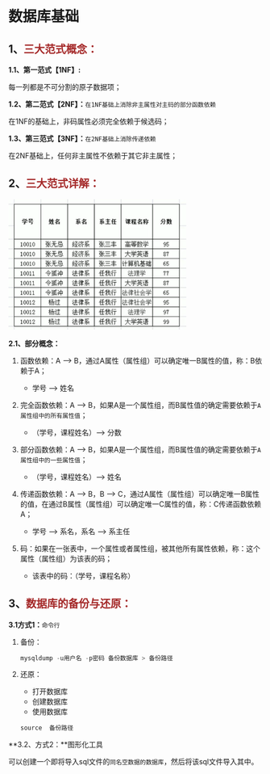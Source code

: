 # 数据库基础

## 1、<span style="color:brown">三大范式概念：</span>

**1.1、第一范式【1NF】:**

每一列都是不可分割的原子数据项；

**1.2、第二范式【2NF】：**`在1NF基础上消除非主属性对主码的部分函数依赖`

在1NF的基础上，非码属性必须完全依赖于候选码；

**1.3、第三范式【3NF】：**`在2NF基础上消除传递依赖`

在2NF基础上，任何非主属性不依赖于其它非主属性；



## 2、<span style="color:brown">三大范式详解：</span>

<img src="https://raw.githubusercontent.com/root-bine/image/main/Typora-image/%E8%A1%A8%E6%A0%BC.png" style="zoom:67%;" />

**2.1、部分概念：**

1. 函数依赖：A  -->  B，通过A属性（属性组）可以确定唯一B属性的值，称：B依赖于A；
   - 学号 -->  姓名
2. 完全函数依赖：A --> B，如果A是一个属性组，而B属性值的确定需要依赖于`A属性组中的所有属性值`；
   - （学号，课程姓名）-->  分数 
3. 部分函数依赖：A --> B，如果A是一个属性组，而B属性值的确定需要依赖于`A属性组中的一些属性值`；
   - （学号，课程姓名）--> 姓名

4. 传递函数依赖：A --> B，B --> C，通过A属性（属性组）可以确定唯一B属性的值，在通过B属性（属性组）可以确定唯一C属性的值，称：C传递函数依赖A；
   - 学号 --> 系名，系名 --> 系主任
5. 码：如果在一张表中，一个属性或者属性组，被其他所有属性依赖，称：这个属性（属性组）为该表的码；
   - 该表中的码：（学号，课程名称）

## 3、<span style="color:brown">数据库的备份与还原：</span>

**3.1方式1：**`命令行`

1. 备份：

   ```java
   mysqldump -u用户名 -p密码 备份数据库 > 备份路径
   ```

   

2. 还原：

   - 打开数据库
   - 创建数据库
   - 使用数据库

   ```java
   source  备份路径
   ```

**3.2、方式2：**图形化工具

可以创建一个即将导入sql文件的`同名空数据的数据库`，然后将该sql文件导入其中。
